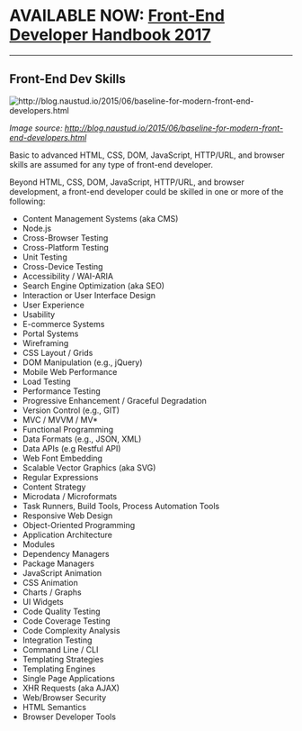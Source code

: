 # AVAILABLE NOW: [Front-End Developer Handbook 2017](https://www.gitbook.com/book/frontendmasters/front-end-handbook-2017/details)

***

## Front-End Dev Skills

![](../images/front-end-skills.png "http://blog.naustud.io/2015/06/baseline-for-modern-front-end-developers.html")

<cite>Image source: <a href="http://blog.naustud.io/2015/06/baseline-for-modern-front-end-developers.html">http://blog.naustud.io/2015/06/baseline-for-modern-front-end-developers.html</a></cite>

Basic to advanced HTML, CSS, DOM, JavaScript, HTTP/URL, and browser skills are assumed for any type of front-end developer. 

Beyond HTML, CSS, DOM, JavaScript, HTTP/URL, and browser development, a front-end developer could be skilled in one or more of the following:

* Content Management Systems (aka CMS)
* Node.js
* Cross-Browser Testing
* Cross-Platform Testing
* Unit Testing
* Cross-Device Testing
* Accessibility / WAI-ARIA
* Search Engine Optimization (aka SEO)
* Interaction or User Interface Design
* User Experience
* Usability
* E-commerce Systems
* Portal Systems
* Wireframing
* CSS Layout / Grids
* DOM Manipulation (e.g., jQuery)
* Mobile Web Performance
* Load Testing
* Performance Testing
* Progressive Enhancement / Graceful Degradation
* Version Control (e.g., GIT)
* MVC / MVVM / MV* 
* Functional Programming
* Data Formats (e.g., JSON, XML)
* Data APIs (e.g Restful API)
* Web Font Embedding
* Scalable Vector Graphics (aka SVG)
* Regular Expressions
* Content Strategy
* Microdata / Microformats
* Task Runners, Build Tools, Process Automation Tools
* Responsive Web Design
* Object-Oriented Programming
* Application Architecture
* Modules
* Dependency Managers
* Package Managers
* JavaScript Animation
* CSS Animation
* Charts / Graphs
* UI Widgets
* Code Quality Testing
* Code Coverage Testing
* Code Complexity Analysis
* Integration Testing
* Command Line / CLI 
* Templating Strategies
* Templating Engines
* Single Page Applications
* XHR Requests (aka AJAX)
* Web/Browser Security
* HTML Semantics
* Browser Developer Tools





